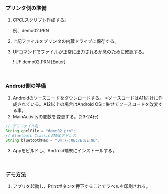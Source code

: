 ### プリンタ側の準備

1. CPCLスクリプト作成する。

   例、demo02.PRN
2. 上記ファイルをプリンタの内蔵ドライブに保存する。
3. UFコマンドでファイルが正常に出力されるか念のために確認する。

   ! UF demo02.PRN [Enter]

</br>

### Android側の準備

1. Androidのソースコードをダウンロードする。
   ※ソースコードはA11向けに作成されている。A12以上の場合はAndroid OSに併せてソースコードを改変する事。
2. MainActivityの変数を変更する。(23-24行)

```java
// デモファイル名
String cpclFile = "demo02.prn";
// Bluetooth ClassicのMACアドレス
String bluetoothMac = "04:7F:0E:7E:EE:9D";
```

3. Appをビルドし、Android端末にインストールする。

</br>

### デモ方法

1. アプリを起動し、Printボタンを押下することでラベルを印刷される。
